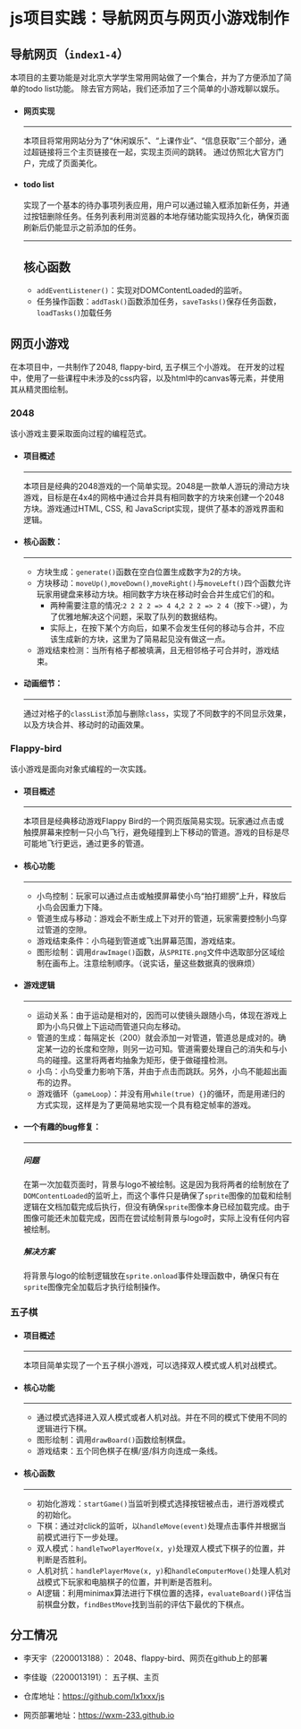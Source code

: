 # js项目实践：导航网页与网页小游戏制作

## 导航网页（`index1-4`）

本项目的主要功能是对北京大学学生常用网站做了一个集合，并为了方便添加了简单的todo list功能。
除去官方网站，我们还添加了三个简单的小游戏聊以娱乐。

- #### 网页实现
    --- 
    本项目将常用网站分为了“休闲娱乐”、“上课作业”、“信息获取”三个部分，通过超链接将三个主页链接在一起，实现主页间的跳转。
    通过仿照北大官方门户，完成了页面美化。
- #### todo list

    实现了一个基本的待办事项列表应用，用户可以通过输入框添加新任务，并通过按钮删除任务。任务列表利用浏览器的本地存储功能实现持久化，确保页面刷新后仍能显示之前添加的任务。

    ---
    核心函数
    ---
    - `addEventListener()`：实现对DOMContentLoaded的监听。
    - 任务操作函数：`addTask()`函数添加任务，`saveTasks()`保存任务函数，`loadTasks()`加载任务


## 网页小游戏

在本项目中，一共制作了2048, flappy-bird, 五子棋三个小游戏。
在开发的过程中，使用了一些课程中未涉及的css内容，以及html中的canvas等元素，并使用其从精灵图绘制。

### 2048

该小游戏主要采取面向过程的编程范式。

- #### 项目概述
    ---
    本项目是经典的2048游戏的一个简单实现。2048是一款单人游玩的滑动方块游戏，目标是在4x4的网格中通过合并具有相同数字的方块来创建一个2048方块。游戏通过HTML, CSS, 和 JavaScript实现，提供了基本的游戏界面和逻辑。

- #### 核心函数：
    ---
    - 方块生成：`generate()`函数在空白位置生成数字为2的方块。
    - 方块移动：`moveUp()`,`moveDown()`,`moveRight()`与`moveLeft()`四个函数允许玩家用键盘来移动方块。相同数字方块在移动时会合并生成它们的和。
        - 两种需要注意的情况:`2 2 2 2 => 4 4`,`2 2 2 => 2 4`（按下`->`键），为了优雅地解决这个问题，采取了队列的数据结构。
        - 实际上，在按下某个方向后，如果不会发生任何的移动与合并，不应该生成新的方块，这里为了简易起见没有做这一点。
    - 游戏结束检测：当所有格子都被填满，且无相邻格子可合并时，游戏结束。

- #### 动画细节：
    ---
    通过对格子的`classList`添加与删除`class`，实现了不同数字的不同显示效果，以及方块合并、移动时的动画效果。

### Flappy-bird

该小游戏是面向对象式编程的一次实践。

- #### 项目概述
    ---
    本项目是经典移动游戏Flappy Bird的一个网页版简易实现。玩家通过点击或触摸屏幕来控制一只小鸟飞行，避免碰撞到上下移动的管道。游戏的目标是尽可能地飞行更远，通过更多的管道。

- #### 核心功能
    ---
    - 小鸟控制：玩家可以通过点击或触摸屏幕使小鸟“拍打翅膀”上升，释放后小鸟会因重力下降。
    - 管道生成与移动：游戏会不断生成上下对开的管道，玩家需要控制小鸟穿过管道的空隙。
    - 游戏结束条件：小鸟碰到管道或飞出屏幕范围，游戏结束。
    - 图形绘制：调用`drawImage()`函数，从`SPRITE.png`文件中选取部分区域绘制在画布上。注意绘制顺序。（说实话，量这些数据真的很麻烦）

- #### 游戏逻辑
    ---
    - 运动关系：由于运动是相对的，因而可以使镜头跟随小鸟，体现在游戏上即为小鸟只做上下运动而管道只向左移动。
    - 管道的生成：每隔定长（200）就会添加一对管道，管道总是成对的。确定某一边的长度和空隙，则另一边可知。管道需要处理自己的消失和与小鸟的碰撞。这里将两者均抽象为矩形，便于做碰撞检测。
    - 小鸟：小鸟受重力影响下落，并由于点击而跳跃。另外，小鸟不能超出画布的边界。
    - 游戏循环（`gameLoop`）：并没有用`while(true) {}`的循环，而是用递归的方式实现，这样是为了更简易地实现一个具有稳定帧率的游戏。

- #### 一个有趣的bug修复：
    ---
    ##### 问题
    在第一次加载页面时，背景与logo不被绘制。这是因为我将两者的绘制放在了`DOMContentLoaded`的监听上，而这个事件只是确保了`sprite`图像的加载和绘制逻辑在文档加载完成后执行，但没有确保`sprite`图像本身已经加载完成。由于图像可能还未加载完成，因而在尝试绘制背景与logo时，实际上没有任何内容被绘制。
    ##### 解决方案
    将背景与logo的绘制逻辑放在`sprite.onload`事件处理函数中，确保只有在`sprite`图像完全加载后才执行绘制操作。

### 五子棋

- #### 项目概述
    ---
    本项目简单实现了一个五子棋小游戏，可以选择双人模式或人机对战模式。

- #### 核心功能 
    ---
    - 通过模式选择进入双人模式或者人机对战。并在不同的模式下使用不同的逻辑进行下棋。
    - 图形绘制：调用`drawBoard()`函数绘制棋盘。
    - 游戏结束：五个同色棋子在横/竖/斜方向连成一条线。

- #### 核心函数
    ---
    - 初始化游戏：`startGame()`当监听到模式选择按钮被点击，进行游戏模式的初始化。
    - 下棋：通过对click的监听，以`handleMove(event)`处理点击事件并根据当前模式进行下一步处理。
    - 双人模式：`handleTwoPlayerMove(x, y)`处理双人模式下棋子的位置，并判断是否胜利。
    - 人机对抗：`handlePlayerMove(x, y)`和`handleComputerMove()`处理人机对战模式下玩家和电脑棋子的位置，并判断是否胜利。
    - AI逻辑：利用minimax算法进行下棋位置的选择，`evaluateBoard()`评估当前棋盘分数，`findBestMove`找到当前的评估下最优的下棋点。

## 分工情况

- 李天宇（2200013188）： 2048、flappy-bird、网页在github上的部署
- 李佳璇（2200013191）： 五子棋、主页

- 仓库地址：https://github.com/lx1xxx/js
- 网页部署地址：https://wxm-233.github.io